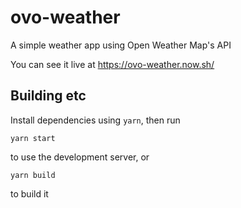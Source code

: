 # ovo-weather

A simple weather app using Open Weather Map's API

You can see it live at https://ovo-weather.now.sh/

## Building etc

Install dependencies using `yarn`, then run

```
yarn start
```

to use the development server, or

```
yarn build
```

to build it